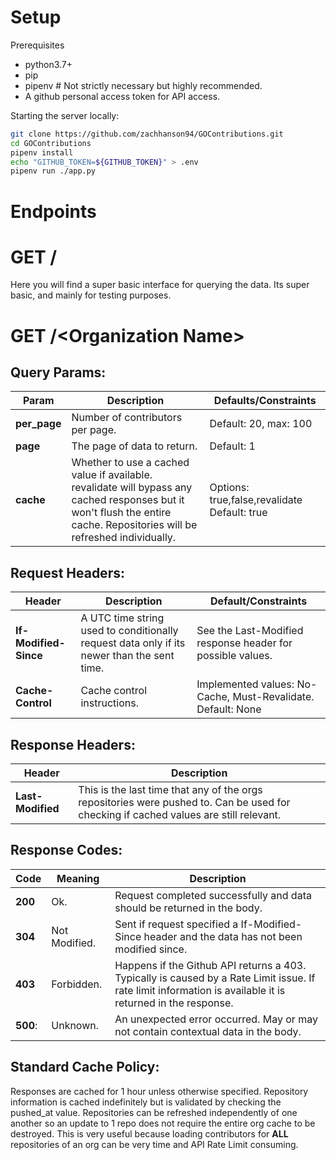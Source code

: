 Setup
====
Prerequisites
- python3.7+
- pip
- pipenv # Not strictly necessary but highly recommended.
- A github personal access token for API access.

Starting the server locally:
```bash
git clone https://github.com/zachhanson94/GOContributions.git
cd GOContributions
pipenv install
echo "GITHUB_TOKEN=${GITHUB_TOKEN}" > .env
pipenv run ./app.py
```

Endpoints
====
# GET /
Here you will find a super basic interface for querying the data. Its super basic, and mainly for testing purposes.

# GET /<Organization Name\>

## Query Params:
Param | Description | Defaults/Constraints
-----|-----------|-------
**per_page** | Number of contributors per page. | Default: 20, max: 100
**page** | The page of data to return. | Default: 1
**cache** | Whether to use a cached value if available. revalidate will bypass any cached responses but it won't flush the entire cache. Repositories will be refreshed individually. | Options: true,false,revalidate Default: true

## Request Headers:
Header | Description | Default/Constraints
------|-----------|-------------------
**If-Modified-Since**| A UTC time string used to conditionally request data only if its newer than the sent time. | See the Last-Modified response header for possible values.
**Cache-Control**| Cache control instructions. | Implemented values: No-Cache, Must-Revalidate. Default: None

## Response Headers:
Header | Description
-------|-------------
**Last-Modified** | This is the last time that any of the orgs repositories were pushed to. Can be used for checking if cached values are still relevant.

## Response Codes:
Code | Meaning | Description
-----|---------|-------------
**200** | Ok. | Request completed successfully and data should be returned in the body.
**304** | Not Modified. | Sent if request specified a If-Modified-Since header and the data has not been modified since.
**403** | Forbidden. | Happens if the Github API returns a 403. Typically is caused by a Rate Limit issue. If rate limit information is available it is returned in the response.
**500**: | Unknown. | An unexpected error occurred. May or may not contain contextual data in the body.



## Standard Cache Policy:
Responses are cached for 1 hour unless otherwise specified.
Repository information is cached indefinitely but is validated by checking the pushed_at value. Repositories can be refreshed independently of one another so an update to 1 repo does not require the entire org cache to be destroyed. This is very useful because loading contributors for **ALL** repositories of an org can be very time and API Rate Limit consuming.

